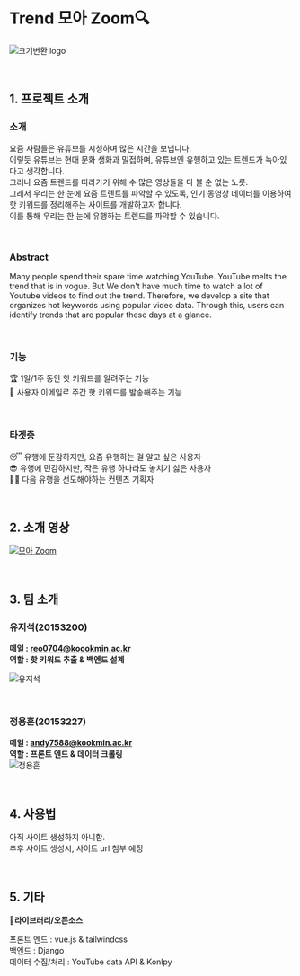 
# Trend 모아 Zoom🔍
![크기변환 logo](https://user-images.githubusercontent.com/36405155/113472997-ba3ae700-94a1-11eb-8288-1e3726411386.png)

<br>  

## 1. 프로젝트 소개

### 소개
 
요즘 사람들은 유튜브를 시청하며 많은 시간을 보냅니다.  
이렇듯 유튜브는 현대 문화 생화과 밀접하며, 유튜브엔 유행하고 있는 트렌드가 녹아있다고 생각합니다.  
그러나 요즘 트렌드를 따라가기 위해 수 많은 영상들을 다 볼 순 없는 노릇.  
그래서 우리는 한 눈에 요즘 트렌트를 파악할 수 있도록, 인기 동영상 데이터를 이용하여 핫 키워드를 정리해주는 사이트를 개발하고자 합니다.  
이를 통해 우리는 한 눈에 유행하는 트렌드를 파악할 수 있습니다.
  
<br>
  
### Abstract  
Many people spend their spare time watching YouTube.
YouTube melts the trend that is in vogue.
But We don't have much time to watch a lot of Youtube videos to find out the trend.
Therefore, we develop a site that organizes hot keywords using popular video data.
Through this, users can identify trends that are popular these days at a glance.
  
<br>
  
### 기능
🏆 1일/1주 동안 핫 키워드를 알려주는 기능  
📮 사용자 이메일로 주간 핫 키워드를 발송해주는 기능
  
<br>
  
### 타겟층

😴 유행에 둔감하지만, 요즘 유행하는 걸 알고 싶은 사용자  
😎 유행에 민감하지만, 작은 유행 하나라도 놓치기 싫은 사용자  
👨‍🎤 다음 유행을 선도해야하는 컨텐츠 기획자
  
<br>
  
## 2. 소개 영상
[![모아 Zoom](https://user-images.githubusercontent.com/36405155/113856999-ee354580-97dc-11eb-8c7b-458c49224b7c.png)](https://youtu.be/OqO09HueNe8?t=0s)  

<br>
  
## 3. 팀 소개

### 유지석(20153200)  
**메일 : reo0704@koookmin.ac.kr**    
**역할 : 핫 키워드 추출 & 백엔드 설계**      

![유지석](https://user-images.githubusercontent.com/36405155/113304556-1df7cf80-933d-11eb-8726-902e470df8ff.jpg)
  
<br>
  
### 정용훈(20153227)  
**메일 : andy7588@kookmin.ac.kr**      
**역할 : 프론트 엔드 & 데이터 크롤링**      
![정용훈](https://user-images.githubusercontent.com/36405155/113304579-23551a00-933d-11eb-83a2-47815ca503d8.jpg)
  
<br>
  
## 4. 사용법 
아직 사이트 생성하지 아니함.  
추후 사이트 생성시, 사이트 url 첨부 예정
  
<br>
  
## 5. 기타

🔨**라이브러리/오픈소스**

프론트 엔드 : vue.js & tailwindcss  
백엔드 : Django  
데이터 수집/처리 : YouTube data API & Konlpy  


